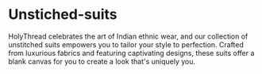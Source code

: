 # Unstiched-suits
HolyThread celebrates the art of Indian ethnic wear, and our collection of unstitched suits empowers you to  tailor your style to perfection. Crafted from luxurious fabrics and featuring captivating designs, these suits offer a blank canvas for you to create a look that's uniquely you.

